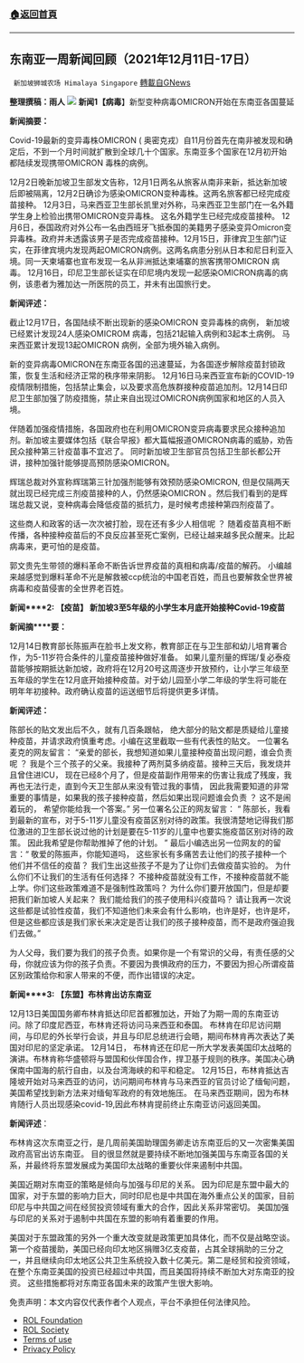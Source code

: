 ###  [:house:返回首頁](https://github.com/ourhimalayas/txt)
---


## 东南亚一周新闻回顾（2021年12月11日-17日）
` 新加坡狮城农场 Himalaya Singapore` [轉載自GNews](https://gnews.org/zh-hans/1767969/)

**整理撰稿：雨人**
![](https://assets.gnews.org/wp-content/uploads/2021/03/Six-Critical-Areas-for-Donor-Impact-in-Southeast-Asia.jpg)
**新闻1【病毒**】新型变种病毒OMICRON开始在东南亚各国蔓延

**新闻摘要：**

Covid-19最新的变异毒株OMICRON ( 奥密克戎）自11月份首先在南非被发现和确定后，不到一个月时间就扩散到全球几十个国家。东南亚多个国家在12月初开始都陆续发现携带OMICRON 毒株的病例。

12月2日晚新加坡卫生部发文告称，12月1日两名从旅客从南非来新，抵达新加坡后即被隔离，12月2日确诊为感染OMICRON变种毒株。这两名旅客都已经完成疫苗接种。  12月3日，马来西亚卫生部长凯里对外称，马来西亚卫生部门在一名外籍学生身上检验出携带OMICRON变异毒株。 这名外籍学生已经完成疫苗接种。 12月6日，泰国政府对外公布一名由西班牙飞抵泰国的美籍男子感染变异Omicron变异毒株。政府并未透露该男子是否完成疫苗接种。12月15日，菲律宾卫生部门证实，在菲律宾境内发现两起OMICRON病例。这两名病患分别从日本和尼日利亚入境。同一天柬埔寨也宣布发现一名从非洲抵达柬埔寨的旅客携带OMICRON 病毒。 12月16日，印尼卫生部长证实在印尼境内发现一起感染OMICRON病毒的病例，该患者为雅加达一所医院的员工，并未有出国旅行史。

**新闻评述：**

截止12月17日，各国陆续不断出现新的感染OMICRON 变异毒株的病例， 新加坡已经累计发现24人感染OMICROM 病毒，包括21起输入病例和3起本土病例。 马来西亚累计发现13起OMICRON 病例，全部为境外输入病例。

新的变异病毒OMICRON在东南亚各国的迅速蔓延，为各国逐步解除疫苗封锁政策，恢复生活和经济正常的秩序带来阴影。 12月16日马来西亚宣布新的COVID-19疫情限制措施，包括禁止集会，以及要求高危族群接种疫苗追加剂。12月14日印尼卫生部加强了防疫措施，禁止来自出现过OMICRON病例国家和地区的人员入境。

伴随着加强疫情措施，各国政府也在利用OMICRON变异病毒要求民众接种追加剂。新加坡主要媒体包括《联合早报》都大篇幅报道OMICRON病毒的威胁，劝告民众接种第三针疫苗事不宜迟了。 同时新加坡卫生部官员包括卫生部长都公开讲，接种加强针能够提高预防感染OMICRON。

辉瑞总裁对外宣称辉瑞第三针加强剂能够有效预防感染OMICRON, 但是仅隔两天就出现已经完成三剂疫苗接种的人，仍然感染OMICRON 。然后我们看到的是辉瑞总裁又说，变种病毒会降低疫苗的抵抗力，是时候考虑接种第四剂疫苗了。

这些商人和政客的话一次次被打脸，现在还有多少人相信呢 ？ 随着疫苗真相不断传播，各种接种疫苗后的不良反应甚至死亡案例，已经让越来越多民众醒来。比起病毒来，更可怕的是疫苗。

郭文贵先生带领的爆料革命不断告诉世界疫苗的真相和病毒/疫苗的解药。 小编越来越感觉到爆料革命不光是解救被ccp统治的中国老百姓，而且也要解救全世界被病毒和疫苗侵害的全世界老百姓。

**新闻****2: 【疫苗】 新加坡3至5年级的小学生本月底开始接种Covid-19疫苗**

**新闻摘****要：**

12月14日教育部长陈振声在脸书上发文称，教育部正在与卫生部和幼儿培育署合作，为5-11岁符合条件的儿童疫苗接种做好准备。 如果儿童剂量的辉瑞/复必泰疫苗能够按期抵达新加坡，政府将在12月20号这周逐步开放预约，让小学三年级至五年级的学生在12月底开始接种疫苗。对于幼儿园至小学二年级的学生将可能在明年年初接种。政府确认疫苗的运送细节后将提供更多详情。

**新闻评述：**

陈部长的贴文发出后不久，就有几百条跟帖， 绝大部分的贴文都是质疑给儿童接种疫苗，并请求政府慎重考虑。小编在这里截取一些有代表性的贴文。 一位署名麦克的网友留言： “亲爱的部长，我想知道如果儿童接种疫苗出现问题，谁会负责呢 ？ 我是个三个孩子的父亲。我接种了两剂莫多纳疫苗。接种三天后，我发烧并且曾住进ICU， 现在已经8个月了，但是疫苗副作用带来的伤害让我成了残废，我再也无法行走，直到今天卫生部从来没有管过我的事情， 因此我需要知道的非常重要的事情是，如果我的孩子接种疫苗，然后如果出现问题谁会负责 ？ 这不是闹着玩的， 希望你能给我一个答案。” 另一位署名公正的网友留言： “ 陈部长，我看到最新的宣布，对于5-11岁儿童没有疫苗区别对待的政策。我很清楚地记得我们那位激进的卫生部长说过他的计划是要在5-11岁的儿童中也要实施疫苗区别对待的政策。 因此我希望是你帮助推掉了他的计划。 ” 最后小编选出另一位网友的的留言：“ 敬爱的陈振声，你能知道吗， 这些家长有多痛苦去让他们的孩子接种一个他们并不信任的疫苗？ 我们生出这些孩子不是为了让你们去做疫苗实验的。 为什么你们不让我们的生活有任何选择？ 不接种疫苗就没有工作，不接种疫苗就不能上学。你们这些政策难道不是强制性政策吗？ 为什么你们要开放国门，但是却要把我们新加坡人关起来？ 我们能给我们的孩子使用科兴疫苗吗？ 请让我再一次说这些都是试验性疫苗，我们不知道他们未来会有什么影响，也许是好，也许是坏，但是这些都应该是我们家长来决定是否让我们的孩子接种疫苗，而不是政府强迫我们去做。”

为人父母，我们要为我们的孩子负责。如果你是一个有常识的父母，有责任感的父母，你就应该为你的孩子负责。不要因为畏惧政府的压力，不要因为担心所谓疫苗区别政策给你和家人带来的不便，而作出错误的决定。

**新闻****3: 【东盟】布林肯出访东南亚**

12月13日美国国务卿布林肯抵达印尼首都雅加达，开始了为期一周的东南亚访问。除了印度尼西亚，布林肯还将访问马来西亚和泰国。 布林肯在印尼访问期间，与印尼的外长举行会谈，并且与印尼总统进行会晤，期间布林肯再次表达了美国对印尼的坚定承诺。 12月14日， 布林肯还在印尼一所大学发表美国印太战略的演讲。布林肯称华盛顿将与盟国和伙伴国合作，捍卫基于规则的秩序。美国决心确保南中国海的航行自由，以及台湾海峡的和平和稳定。 12月15日，布林肯抵达吉隆坡开始对马来西亚的访问，访问期间布林肯与马来西亚的官员讨论了缅甸问题，美国希望找到新方法来对缅甸军政府的有效地施压。 在马来西亚期间，因为布林肯随行人员出现感染covid-19,因此布林肯提前终止东南亚访问返回美国。

**新闻评述**：

布林肯这次东南亚之行，是几周前美国助理国务卿走访东南亚后的又一次密集美国政府高官出访东南亚。 目的很显然就是要持续不断地加强美国与东南亚各国的关系，并最终将东盟发展成为美国印太战略的重要伙伴来遏制中共国。

美国近期对东南亚的策略是倾向与加强与印尼的关系。 因为印尼是东盟中最大的国家，对于东盟的影响力巨大，同时印尼也是中共国在海外重点公关的国家，目前印尼与中共国之间在经贸投资领域有重大的合作，因此关系非常密切。 美国加强与印尼的关系对于遏制中共国在东盟的影响有着重要的作用。

美国对于东盟政策的另外一个重大改变就是政策更加具体化，而不仅是战略空谈。第一个疫苗援助，美国已经向印太地区捐赠3亿支疫苗，占其全球捐助的三分之一，并且继续向印太地区公共卫生系统投入数十亿美元。第二是经贸和投资领域，在整个东南亚美国的投资已经超过中共国，而且美国将持续不断加大对东南亚的投资。 这些措施都将对东南亚各国未来的政策产生很大影响。

 

免责声明：本文内容仅代表作者个人观点，平台不承担任何法律风险。

- [ROL Foundation](https://rolfoundation.org/)
- [ROL Society](https://rolsociety.org/)
- [Terms of use](https://gnews.org/terms-of-use-3/)
- [Privacy Policy](https://gnews.org/privacy-policy/)
